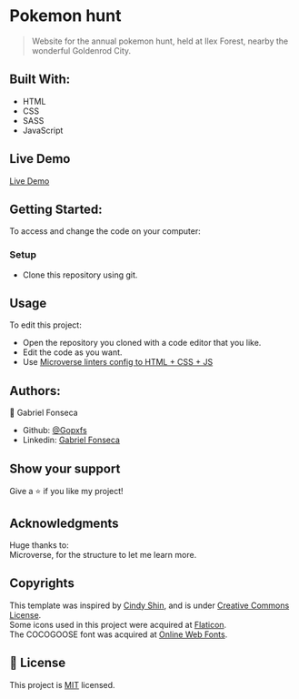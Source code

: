 # Pokemon hunt
> Website for the annual pokemon hunt, held at Ilex Forest, nearby the wonderful Goldenrod City.

## Built With:
- HTML
- CSS
- SASS
- JavaScript

## Live Demo
[Live Demo]()

## Getting Started:
To access and change the code on your computer:
### Setup
- Clone this repository using git.
## Usage
To edit this project:
- Open the repository you cloned with a code editor that you like.
- Edit the code as you want.
- Use [Microverse linters config to HTML + CSS + JS](https://github.com/microverseinc/linters-config/tree/master/html-css-js) 

## Authors:
:bust_in_silhouette: Gabriel Fonseca
- Github: [@Gopxfs](https://github.com/Gopxfs)
- Linkedin: [Gabriel Fonseca](https://www.linkedin.com/in/gabriel-fonseca-sales-8bb64b236/)

## Show your support
Give a :star: if you like my project!

## Acknowledgments
Huge thanks to:<br>
Microverse, for the structure to let me learn more.

## Copyrights
This template was inspired by [Cindy Shin](https://www.behance.net/gallery/29845175/CC-Global-Summit-2015),
 and is under [Creative Commons License](https://creativecommons.org/licenses/by-nc/4.0/).<br>
Some icons used in this project were acquired at [Flaticon](https://www.flaticon.com/).<br>
The COCOGOOSE font was acquired at [Online Web Fonts](https://www.onlinewebfonts.com/download/d14035f6b1afeabafbee4abb2ebf0fc6).

## :pencil: License
This project is [MIT](https://github.com/Gopxfs/Pokemon-hunt/blob/main/LICENSE) licensed.